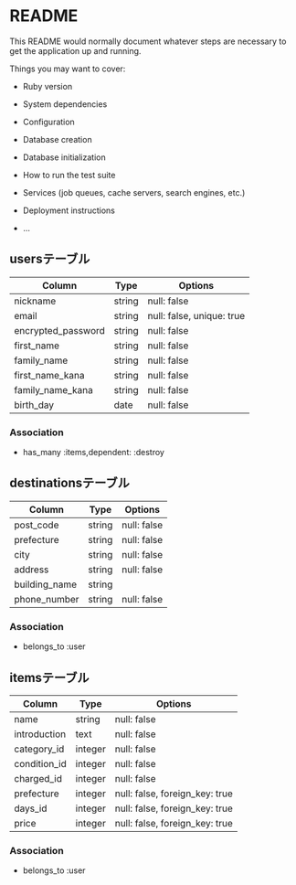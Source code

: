 # README

This README would normally document whatever steps are necessary to get the
application up and running.

Things you may want to cover:

* Ruby version

* System dependencies

* Configuration

* Database creation

* Database initialization

* How to run the test suite

* Services (job queues, cache servers, search engines, etc.)

* Deployment instructions

* ...

## usersテーブル

| Column             | Type       | Options                   |
| ------------------ | ---------- | ------------------------- |
| nickname           | string     | null: false               |
| email              | string     | null: false, unique: true |
| encrypted_password | string     | null: false               |
| first_name         | string     | null: false               |
| family_name        | string     | null: false               |
| first_name_kana    | string     | null: false               |
| family_name_kana   | string     | null: false               |
| birth_day          | date       | null: false               |


### Association
- has_many :items,dependent: :destroy


## destinationsテーブル

| Column        | Type   | Options     |
| ------------- | ------ | ----------- |
| post_code     | string | null: false |
| prefecture    | string | null: false |
| city          | string | null: false |
| address       | string | null: false |
| building_name | string |             |
| phone_number  | string | null: false | 


### Association
- belongs_to :user


## itemsテーブル

| Column       | Type    | Options     |
| ------------ | ------- | ----------- |
| name         | string  | null: false |
| introduction | text    | null: false |
| category_id  | integer | null: false |
| condition_id | integer | null: false |
| charged_id   | integer | null: false |
| prefecture   | integer | null: false, foreign_key: true |
| days_id      | integer | null: false, foreign_key: true |
| price        | integer | null: false, foreign_key: true |


### Association
- belongs_to :user
